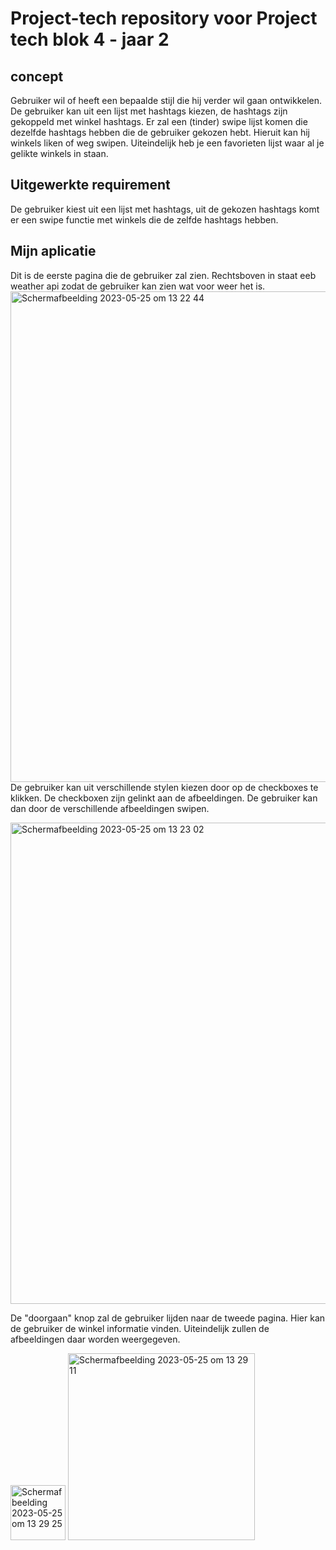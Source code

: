 # Project-tech repository voor Project tech blok 4 - jaar 2

## concept
Gebruiker wil of heeft een bepaalde stijl die hij verder wil gaan ontwikkelen. De gebruiker kan uit een lijst met hashtags kiezen, de hashtags zijn gekoppeld met winkel hashtags. Er zal een (tinder) swipe lijst komen die dezelfde hashtags hebben die de gebruiker gekozen hebt. Hieruit kan hij winkels liken of weg swipen. Uiteindelijk heb je een favorieten lijst waar al je gelikte winkels in staan.

## Uitgewerkte requirement
De gebruiker kiest uit een lijst met hashtags, uit de gekozen hashtags komt er een swipe functie met winkels die de zelfde hashtags hebben.

## Mijn aplicatie
Dit is de eerste pagina die de gebruiker zal zien. Rechtsboven in staat eeb weather api zodat de gebruiker kan zien wat voor weer het is.
<img width="785" alt="Schermafbeelding 2023-05-25 om 13 22 44" src="https://github.com/milabigini/Project-tech/assets/92277795/e9887d69-50f9-4b01-b191-2fbdb53b14ec">
De gebruiker kan uit verschillende stylen kiezen door op de checkboxes te klikken. De checkboxen zijn gelinkt aan de afbeeldingen. De gebruiker kan dan door de verschillende afbeeldingen swipen.

<img width="770" alt="Schermafbeelding 2023-05-25 om 13 23 02" src="https://github.com/milabigini/Project-tech/assets/92277795/ef39fe73-3b6c-4610-aca3-74e295810587">

De "doorgaan" knop zal de gebruiker lijden naar de tweede pagina. Hier kan de gebruiker de winkel informatie vinden. Uiteindelijk zullen de afbeeldingen daar worden weergegeven.

<img width="88" alt="Schermafbeelding 2023-05-25 om 13 29 25" src="https://github.com/milabigini/Project-tech/assets/92277795/b654c39c-f10b-479c-ad6c-6ed7ed1b7ce4">
<img width="299" alt="Schermafbeelding 2023-05-25 om 13 29 11" src="https://github.com/milabigini/Project-tech/assets/92277795/fa28db6e-2975-4349-a885-94679889b533">
